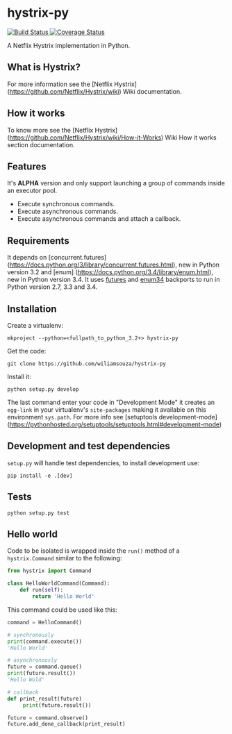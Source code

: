hystrix-py
==========

[![Build Status](https://travis-ci.org/wiliamsouza/hystrix-py.svg)
](https://travis-ci.org/wiliamsouza/hystrix-py)
[![Coverage Status](https://img.shields.io/coveralls/wiliamsouza/hystrix-py.svg)](https://coveralls.io/r/wiliamsouza/hystrix-py)

A Netflix Hystrix implementation in Python.


What is Hystrix?
----------------

For more information see the [Netflix Hystrix]
(https://github.com/Netflix/Hystrix/wiki) Wiki documentation.


How it works
------------

To know more see the [Netflix Hystrix]
(https://github.com/Netflix/Hystrix/wiki/How-it-Works) Wiki How it works
section documentation.


Features
--------

It's **ALPHA** version and only support launching a group of commands inside
an executor pool.

* Execute synchronous commands.
* Execute asynchronous commands.
* Execute asynchronous commands and attach a callback.


Requirements
------------

It depends on [concurrent.futures]
(https://docs.python.org/3/library/concurrent.futures.html), new in Python
version 3.2 and [enum]
(https://docs.python.org/3.4/library/enum.html), new in Python version 3.4.
It uses [futures](https://pypi.python.org/pypi/futures) and
[enum34](https://pypi.python.org/pypi/enum34/) backports to run in Python
version 2.7, 3.3 and 3.4.


Installation
------------

Create a virtualenv:

```
mkproject --python=<fullpath_to_python_3.2+> hystrix-py
```

Get the code:

```
git clone https://github.com/wiliamsouza/hystrix-py
```

Install it:

```
python setup.py develop
```

The last command enter your code in "Development Mode" it creates an
`egg-link` in your virtualenv's `site-packages` making it available
on this environment `sys.path`. For more info see [setuptools development-mode]
(https://pythonhosted.org/setuptools/setuptools.html#development-mode)


Development and test dependencies
---------------------------------

`setup.py` will handle test dependencies, to install development use:

```
pip install -e .[dev]
```


Tests
-----

```
python setup.py test
```


Hello world
-----------

Code to be isolated is wrapped inside the `run()` method of a `hystrix.Command` similar to the following:

```python
from hystrix import Command

class HelloWorldCommand(Command):
    def run(self):
        return 'Hello World'
```

This command could be used like this:

```python
command = HelloCommand()

# synchronously
print(command.execute())
'Hello World'

# asynchronously
future = command.queue()
print(future.result())
'Hello Wold'

# callback
def print_result(future)
     print(future.result())

future = command.observe()
future.add_done_callback(print_result)
```
